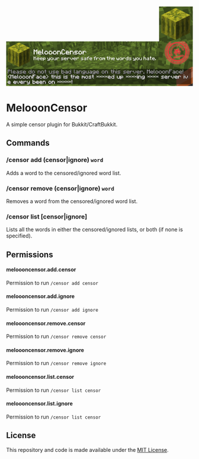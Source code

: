 <img style="float: right" src="icon.png"><img src="logo.png">

# MelooonCensor

A simple censor plugin for Bukkit/CraftBukkit.

## Commands

### /censor add (censor|ignore) `word`

Adds a word to the censored/ignored word list.

### /censor remove (censor|ignore) `word`

Removes a word from the censored/ignored word list.

### /censor list [censor|ignore]

Lists all the words in either the censored/ignored lists, or both (if none is specified).

## Permissions

#### meloooncensor.add.censor

Permission to run `/censor add censor`

#### meloooncensor.add.ignore

Permission to run `/censor add ignore`

#### meloooncensor.remove.censor

Permission to run `/censor remove censor`

#### meloooncensor.remove.ignore

Permission to run `/censor remove ignore`

#### meloooncensor.list.censor

Permission to run `/censor list censor`

#### meloooncensor.list.ignore

Permission to run `/censor list censor`

## License

This repository and code is made available under the [MIT License](./LICENSE.md).